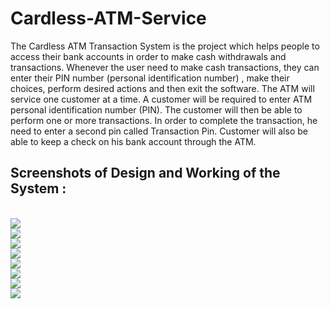 # Cardless-ATM-Service
<p>
  The Cardless ATM Transaction System is the project which helps people to access their
bank accounts in order to make cash withdrawals and transactions. Whenever the user
need to make cash transactions, they can enter their PIN number (personal
identification number) , make their choices, perform desired actions and then exit the
software.
The ATM will service one customer at a time. A customer will be required to enter ATM
personal identification number (PIN). The customer will then be able to perform one or
more transactions. In order to complete the transaction, he need to enter a second pin
called Transaction Pin. Customer will also be able to keep a check on his bank account
through the ATM.
</p>

## Screenshots of Design and Working of the System :
<br>
<img src = "https://user-images.githubusercontent.com/80913402/170503838-7e2f1693-8f1d-4c3e-ae76-07362b37419d.png">
<br>
<img src = "https://user-images.githubusercontent.com/80913402/170503986-21e93da3-4532-40de-b730-0de945816b89.png">
<br>
<img src = "https://user-images.githubusercontent.com/80913402/170504197-1b44ec73-172f-437d-84b5-d3b694335de4.png">
<br>
<img src = "https://user-images.githubusercontent.com/80913402/170504333-84ecf28f-f879-4932-80b3-c8362be61b9b.png">
<br>
<img src = "https://user-images.githubusercontent.com/80913402/170504366-4f1e24a6-1312-4aa9-be66-481512a6d0d5.png">
<br>
<img src = "https://user-images.githubusercontent.com/80913402/170504408-3f75160b-085f-4f3a-abf4-4f58b23e5709.png">
<br>
<img src = "https://user-images.githubusercontent.com/80913402/170504450-36a23ab2-bdde-4a15-9c3e-43b378312a31.png">
<br>
<img src = "https://user-images.githubusercontent.com/80913402/170504553-bf434f38-3802-420d-b396-f10fb0e4e0de.png">
